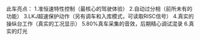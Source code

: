 

此车亮点：
1.准恒速特性控制（最核心的驾驶体验）
2.自动过分相（前所未有的功能）
3.LKJ超速保护动作（另有调车和入库模式，可读取RISC信号）
4.真实的操纵台工作（真实的工况显示）
5.80%真车采集的音效，后期精心调试混录
6.真实的灯光
